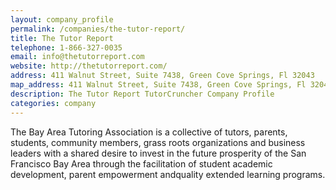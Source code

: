 ```yaml
---
layout: company_profile
permalink: /companies/the-tutor-report/
title: The Tutor Report
telephone: 1-866-327-0035
email: info@thetutorreport.com
website: http://thetutorreport.com/
address: 411 Walnut Street, Suite 7438, Green Cove Springs, Fl 32043
map_address: 411 Walnut Street, Suite 7438, Green Cove Springs, Fl 32043
description: The Tutor Report TutorCruncher Company Profile
categories: company
---
```

The Bay Area Tutoring Association is a collective of tutors, parents, students, community members, grass roots organizations and business leaders with a shared desire to invest in the future prosperity of the San Francisco Bay Area through the facilitation of student academic development, parent empowerment andquality extended learning programs.
